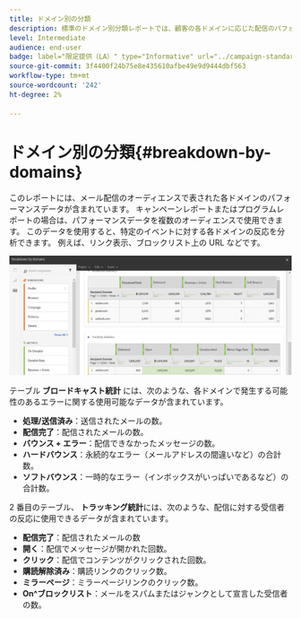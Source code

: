 ```yaml
---
title: ドメイン別の分類
description: 標準のドメイン別分類レポートでは、顧客の各ドメインに応じた配信のパフォーマンスデータを確認できます。
level: Intermediate
audience: end-user
badge: label="限定提供（LA）" type="Informative" url="../campaign-standard-migration-home.md" tooltip="Campaign Standard移行済みユーザーに制限"
source-git-commit: 3f4400f24b75e8e435610afbe49e9d9444dbf563
workflow-type: tm+mt
source-wordcount: '242'
ht-degree: 2%

---
```


# ドメイン別の分類{#breakdown-by-domains}

このレポートには、メール配信のオーディエンスで表された各ドメインのパフォーマンスデータが含まれています。 キャンペーンレポートまたはプログラムレポートの場合は、パフォーマンスデータを複数のオーディエンスで使用できます。 このデータを使用すると、特定のイベントに対する各ドメインの反応を分析できます。 例えば、リンク表示、ブロックリスト上の URL などです。

![](assets/delivery_reports_6.png)

テーブル **ブロードキャスト統計** には、次のような、各ドメインで発生する可能性のあるエラーに関する使用可能なデータが含まれています。

* **処理/送信済み**：送信されたメールの数。
* **配信完了**：配信されたメールの数。
* **バウンス + エラー**：配信できなかったメッセージの数。
* **ハードバウンス**：永続的なエラー（メールアドレスの間違いなど）の合計数。
* **ソフトバウンス**：一時的なエラー（インボックスがいっぱいであるなど）の合計数。

2 番目のテーブル、 **トラッキング統計**&#x200B;には、次のような、配信に対する受信者の反応に使用できるデータが含まれています。

* **配信完了**：配信されたメールの数
* **開く**：配信でメッセージが開かれた回数。
* **クリック**：配信でコンテンツがクリックされた回数。
* **購読解除済み**：購読リンクのクリック数。
* **ミラーページ**：ミラーページリンクのクリック数。
* **On^ブロックリスト**：メールをスパムまたはジャンクとして宣言した受信者の数。

